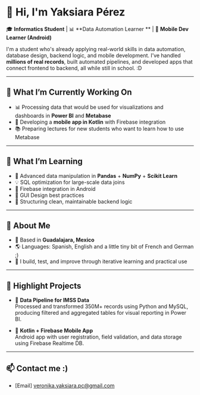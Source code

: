 # 👋 Hi, I'm Yaksiara Pérez

🎓 **Informatics Student** | 📊 **Data Automation Learner ** | 📱 **Mobile Dev Learner (Android)**

I'm a student who's already applying real-world skills in data automation, database design, backend logic, and mobile development. I’ve handled **millions of real records**, built automated pipelines, and developed apps that connect frontend to backend, all while still in school. :D

---

## 🚀 What I’m Currently Working On
- 📊 Processing data that would be used for visualizations and dashboards in **Power BI** and **Metabase**
- 📱 Developing a **mobile app in Kotlin** with Firebase integration
- 📚 Preparing lectures for new students who want to learn how to use Metabase 

---

## 🧠 What I’m Learning

- 🐍 Advanced data manipulation in **Pandas** + **NumPy** + **Scikit Learn**
- 💡 SQL optimization for large-scale data joins
- 🔧 Firebase integration in Android
- 🧩 GUI Design best practices
- 🧠 Structuring clean, maintainable backend logic

---

## 🌟 About Me

- 📍 Based in **Guadalajara, Mexico**
- 🌎 Languages: Spanish, English and a little tiny bit of French and German ;)
- 🧩 I build, test, and improve through iterative learning and practical use

---

## 📌 Highlight Projects

- 🔹 **Data Pipeline for IMSS Data**  
  Processed and transformed 350M+ records using Python and MySQL, producing filtered and aggregated tables for visual reporting in Power BI.
  
- 🔹 **Kotlin + Firebase Mobile App**  
  Android app with user registration, field validation, and data storage using Firebase Realtime DB.



---

## 📫 Contact me :)
- [Email] veronika.yaksiara.pc@gmail.com 
